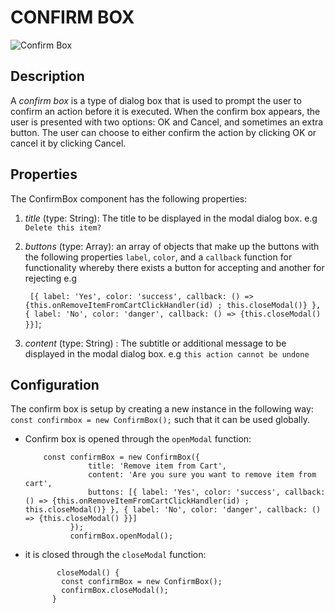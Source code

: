 # CONFIRM BOX

![Confirm Box](https://i.postimg.cc/Sxbtc1F5/confirmbox.png)

## Description
A *confirm box* is a type of dialog box that is used to prompt the user to confirm an action before it is executed. When the confirm box appears, the user is presented with two options: OK and Cancel, and sometimes an extra button. The user can choose to either confirm the action by clicking OK or cancel it by clicking Cancel.

## Properties
The ConfirmBox component has the following properties:

1. *title* (type: String): The title to be displayed in the modal dialog box. e.g `Delete this item?`
2. *buttons* (type: Array): an array of objects that make up the buttons with the following properties `label`, `color`, and a `callback` function for functionality whereby there exists a button for accepting and another for rejecting e.g    

    ` [{ label: 'Yes', color: 'success', callback: () => {this.onRemoveItemFromCartClickHandler(id) ; this.closeModal()} }, { label: 'No', color: 'danger', callback: () => {this.closeModal() }}]`;
3. *content* (type: String) : The subtitle or additional message to be displayed in the modal dialog box. e.g `this action cannot be undone`  

## Configuration
The confirm box is setup by creating a new instance in the following way:
`const confirmbox = new ConfirmBox();` such that it can be used globally.

- Confirm box is opened through the `openModal` function:   
 
  ```
      const confirmBox = new ConfirmBox({
                title: 'Remove item from Cart',
                content: 'Are you sure you want to remove item from cart',
                buttons: [{ label: 'Yes', color: 'success', callback: () => {this.onRemoveItemFromCartClickHandler(id) ; this.closeModal()} }, { label: 'No', color: 'danger', callback: () => {this.closeModal() }}]
            });
            confirmBox.openModal();
    ```
- it is closed through the `closeModal` function:  
  
  ```   
         closeModal() {
          const confirmBox = new ConfirmBox();
          confirmBox.closeModal();
        }
  ```